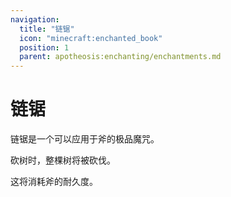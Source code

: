 ```yaml
---
navigation:
  title: "链锯"
  icon: "minecraft:enchanted_book"
  position: 1
  parent: apotheosis:enchanting/enchantments.md
---
```


# 链锯

<Color id="dark_green">链锯</Color>是一个可以应用于斧的极品魔咒。

砍树时，整棵树将被砍伐。

这将消耗斧的耐久度。


